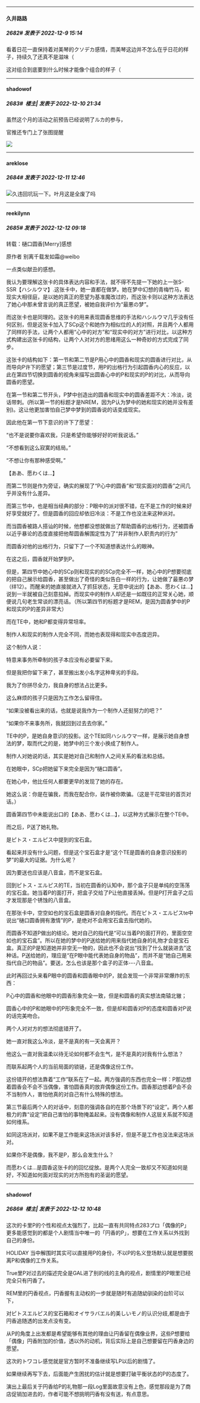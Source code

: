 

*****

####  久井路路  
##### 2682#       发表于 2022-12-9 15:14

看着日花一直保持着对美琴的クソデカ感情，而美琴这边并不怎么在乎日花的样子，持续久了还真不是滋味（

这对组合到底要到什么时候才能像个组合的样子（



*****

####  shadowof  
##### 2683#         楼主| 发表于 2022-12-10 21:34

虽然这个月的活动之前预告已经说明了ルカ的参与，

官推还专门上了张图提醒

<img src="https://i.imgur.com/oU5KbQz.jpg" referrerpolicy="no-referrer">



*****

####  areklose  
##### 2684#       发表于 2022-12-11 12:46

<img src="https://static.saraba1st.com/image/smiley/face2017/067.png" referrerpolicy="no-referrer">久违回坑玩一下。叶月这是全废了吗



*****

####  reekilynn  
##### 2685#       发表于 2022-12-12 09:18

转载：樋口圆香[Merry]感想

原作者 别离千载发如霜@weibo

一点类似献丑的感想。

我认为要理解这张卡的具体表达内容和手法，就不得不先提一下她的上一张S-SSR【ハシルウマ】.这张卡中，她一直都在做梦。她在梦中幻想的青梅竹马，和现实大相径庭，是以她的真正的愿望为基准魔改过的，而这张卡则以这种方法表达了她心中那未曾言说的真正愿望，被她自我评价为“最悪の梦”。

而这张卡也是同理的。这张卡的用来表现圆香思维的手法和ハシルウマ几乎没有任何区别，但是这张卡加入了SCp这个和她作为相似位的人的对照，并且两个人都用了同样的手法，让两个人都用“心中的对方”和“现实中的对方”进行对比，以这种方式构建出这张卡的结构，让两个人对对方的思绪用这么一种奇妙的方式完成了同步。

这张卡的结构如下：第一节和第二节是P用心中的圆香和现实的圆香进行对比，从而导向P许下的愿望；第三节是过度节，用P的出格行为引起圆香内心的反应，以此在第四节切换到圆香的视角来描写出圆香心中的P和现实的P的对比，从而导向圆香的愿望。

在第一节和第二节开头，P梦中创造出的圆香和现实中的圆香差距不大：冷淡，说话带刺。(所以第一节的标题才是NREM，因为P认为梦中的她和现实的她并没有差别)。这让他更加害怕自己梦中梦到的圆香说的话变成现实。

因此他在第一节下意识的许下了愿望：

“也不是说要你喜欢我，只是希望你能够好好的听我说话。”

“不想看到这么寂寞的结局。”

“不想让你有那种感受啊。”

【ああ、愿わくは...】

而第二节则是作为旁证，确实的展现了“P心中的圆香”和“现实面对的圆香”之间几乎并没有什么差异。

而第三节中，也是相当经典的部分：P眼中的派对很不错，在不是工作的时候来好好享受就好了。但是圆香的回应却依旧冷淡：不是工作也没法来这种派对。

而当圆香被路人搭讪的时候，他想都没想就做出了帮助圆香的出格行为，还被圆香以近乎暴论的态度直接把他帮圆香解围定性为了“并非制作人职责内的行为”

而圆香对他的出格行为，只留下了一个不知道想表达什么的眼神。

在这之后，圆香就开始梦到P。

但是，第四节中她心中的SCp则和现实的的SCp完全不一样，她心中的P想要彻底的把自己展示给圆香，甚至做出了奇怪的类似告白一样的行为，让她做了最悪の梦（绊12）。而醒来的她直接就进入了抓狂状态，无意中说出的【ああ、愿わくは...】说到一半就被自己刻意掐掉。而现实中的制作人却还是一如既往的正常关心她，顺便说几句老生常谈的漂亮话。（所以第四节的标题才是REM，是因为圆香梦中的P和现实的P的差异非常大）

而在TE中，她和P都变得异常坦率。

制作人和现实的制作人完全不同，而她也表现得和现实中态度迥异。

这个制作人说：

特意来事务所牵制的孩子本应没有必要留下来。

但是我把你留下来了，甚至搬出发小名字这种卑劣的手段。

我为了你拼尽全力，我自身的想法占比更多。

这么麻烦的孩子只是因为工作怎么留得住。

“如果没被看出来的话，也就是说我作为一个制作人还挺努力的吧？”

“如果你不来事务所，我就回到过去去你家。”

TE中的P，是她自身意识的投影。这个TE如同ハシルウマ一样，是展示她自身想法的梦，取而代之的是，她梦中的三个发小换成了制作人。

制作人对她说的话，其实是她对自己和制作人之间关系的看法和总结。

在她眼中，SCp把她留下来完全是因为“樋口圆香”。

在她心中，他比任何人都要更早的发现了她的存在。

她这么说：你是在骗我，而我在配合你，装作被你欺骗。（这是干花常驻的首页对话。）

圆香第四节中未能说出口的【ああ、愿わくは...】，以这种方式展示在整个TE中。

而之后，P送了她礼物。

是ピトス・エルピス中提到的宝石盒。

看起来并没有什么问题，但是这个宝石盒才是“这个TE是圆香的自身意识投影的梦”的最大的证据。为什么呢？

因为要送也应该是八音盒，而不是宝石盒。

回到ピトス・エルピス的TE，当初在圆香的认知中，那个盒子只是单纯的空荡荡的宝石盒。她当着P的面打开，把盒子交给了P让他直接丢掉。但是P打开盒子之后才发现那是个锈蚀的八音盒。

在那张卡中，空空如也的宝石盒是圆香对自身的指代。而在ピトス・エルピスte中说出“樋口圆香拥有激情”的P，是绝对不会用宝石盒去指代她的。

而圆香不知道P做出的结论。她对自己的指代是“可以当着P的面打开的，里面空空如也的宝石盒”。所以在她的梦中的P送给她的用来指代她自身的礼物才会是宝石盒。真正的P是知道她并非空无一物的，因此也不会说出“找到了什么就装进去”这种话。P送给她的，理应是“在P眼中能代表她自身的物品”，而并不是“她自己用来指代自己的物品”。要送，怎么也该是那个盒子的正体---八音盒。

此时再回过头来看P眼中的圆香和圆香眼中的P，就会发现一个非常非常爆炸的东西：

P心中的圆香和他眼中的圆香形象完全一致，但是和圆香的真实想法南辕北辙；

圆香心中的P和她眼中的P形象完全不一致，但是却和圆香对P的态度和圆香对P说的话完美吻合。

两个人对对方的想法彻底错开了。

她一直对我这么冷淡，是不是真的有一天会离开？

他这么一直对我温柔以待无论如何都不会生气，是不是真的对我有什么想法？

而联系起两个人的当前局面的锁链，还是偶像这份工作。

这份错开的想法靠着“工作”联系在了一起。两方强调的东西也完全一样：P那边想着圆香会不会不当偶像，害怕圆香真的放弃偶像这份工作。圆香那边想着P会不会不当制作人，害怕他真的对自己有什么特殊的想法。

第三节最后两个人的对话中，刻意的强调各自的在那个场景下的“设定”。两个人都极力的靠“设定”把自己害怕的事物掩盖起来。没有偶像和制作人这层关系就不知道如何维系。

如同这场派对，如果不是工作能来这场派对该多好，但是不是工作也没法来这场派对。

如果你不是偶像，我不是P，那么会发生什么？

而愿わくは...是圆香这张卡的的回忆绽放。是两个人完全一致却又不知道如何是好，不知道如何面对现实的对方所抱有的圣诞的愿望。



*****

####  shadowof  
##### 2686#         楼主| 发表于 2022-12-12 10:48

这次的卡里P的个性和视点太强烈了，比起一直有共同特点283プロ「偶像的P」更多能感觉到的都是个人剧情当中唯一的「円香的P」，想要在工作关系以外找到自己的身份。

HOLIDAY 当中解围时其实可以直接用P的身份，不以P的名义登场默认就是想要脱离P和偶像的工作关系。

True里P对过去的描述完全是GAL进了别的线的主角的视点，剧情里的P眼里已经完全只有円香了。

REM里的円香视点，円香握有主动权的一步就是随时有追随幼驯染的台阶可以下，

对ピトスエルピス的宝石箱和オイサラバエル的美しいモノ的认识分歧,都是由于円香追随透的出发点没有变。

从P的角度上出发都是希望能够有其他的理由让円香留在偶像业界，这些P想要给「偶像」円香附加的价值，透以外的动机，背后实际上是自己想要留在円香身边的愿望。

这次的トワコレ感觉就是官方暂时不准备继续写LP以后的剧情了。

如果继续再写下去，后面能产生困扰的估计就是想要打破平衡状态的P的态度了。

演出上最后关于円香给P的礼物那一段Log里面故意没有上色，感觉那段是为了商店促销加进去的，作者可能不想挑明円香有没有送，有点意思。

